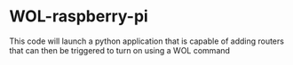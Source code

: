 ﻿# WOL-raspberry-pi
This code will launch a python application that is capable of adding routers that can then be triggered to turn on using a WOL command
